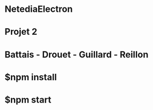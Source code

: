 # NetediaElectron

# 

# Projet 2

# Battais - Drouet - Guillard - Reillon

# 

# $npm install

# $npm start